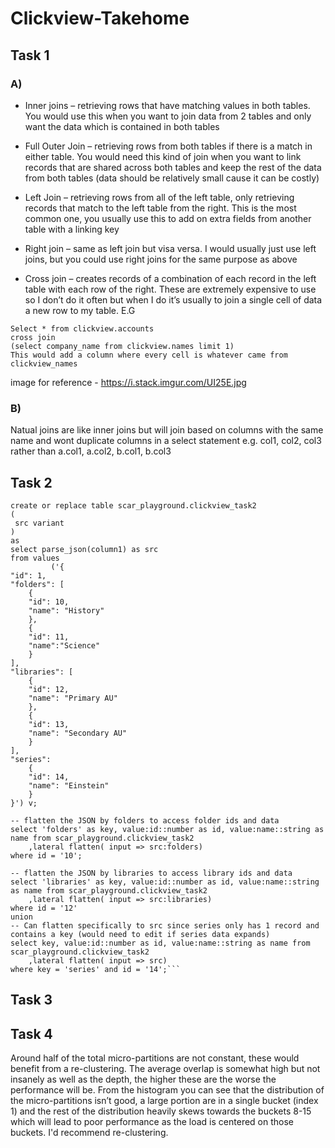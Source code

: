 # Clickview-Takehome
## Task 1
### A)
- Inner joins – retrieving rows that have matching values in both tables. You would use this when you want to join data from 2 tables and only want the data which is contained in both tables

- Full Outer Join – retrieving rows from both tables if there is a match in either table. You would need this kind of join when you want to link records that are shared across both tables and keep the rest of the data from both tables (data should be relatively small cause it can be costly)

- Left Join – retrieving rows from all of the left table, only retrieving records that match to the left table from the right. This is the most common one, you usually use this to add on extra fields from another table with a linking key

- Right join – same as left join but visa versa. I would usually just use left joins, but you could use right joins for the same purpose as above

- Cross join – creates records of a combination of each record in the left table with each row of the right. These are extremely expensive to use so I don’t do it often but when I do it’s usually to join a single cell of data a new row to my table. E.G
```
Select * from clickview.accounts
cross join
(select company_name from clickview.names limit 1)
This would add a column where every cell is whatever came from clickview_names
```

image for reference - https://i.stack.imgur.com/UI25E.jpg

### B)
Natual joins are like inner joins but will join based on columns with the same name and wont duplicate columns in a select statement e.g. col1, col2, col3 rather than a.col1, a.col2, b.col1, b.col3

## Task 2
```--Create a table from the JSON first
create or replace table scar_playground.clickview_task2
(
 src variant
)
as
select parse_json(column1) as src
from values
         ('{
"id": 1,
"folders": [
    {
    "id": 10,
    "name": "History"
    },
    {
    "id": 11,
    "name":"Science"
    }
],
"libraries": [
    {
    "id": 12,
    "name": "Primary AU"
    },
    {
    "id": 13,
    "name": "Secondary AU"
    }
],
"series":
    {
    "id": 14,
    "name": "Einstein"
    }
}') v;

-- flatten the JSON by folders to access folder ids and data
select 'folders' as key, value:id::number as id, value:name::string as name from scar_playground.clickview_task2
    ,lateral flatten( input => src:folders)
where id = '10';

-- flatten the JSON by libraries to access library ids and data
select 'libraries' as key, value:id::number as id, value:name::string as name from scar_playground.clickview_task2
    ,lateral flatten( input => src:libraries)
where id = '12'
union
-- Can flatten specifically to src since series only has 1 record and contains a key (would need to edit if series data expands)
select key, value:id::number as id, value:name::string as name from scar_playground.clickview_task2
    ,lateral flatten( input => src)
where key = 'series' and id = '14';```
```

## Task 3


## Task 4

Around half of the total micro-partitions are not constant, these would benefit from a re-clustering. The average overlap is somewhat high but not insanely as well as the depth, the higher these are the worse the performance will be. From the histogram you can see that the distribution of the micro-partitions isn’t good, a large portion are in a single bucket (index 1) and the rest of the distribution heavily skews towards the buckets 8-15 which will lead to poor performance as the load is centered on those buckets. I'd recommend re-clustering.
